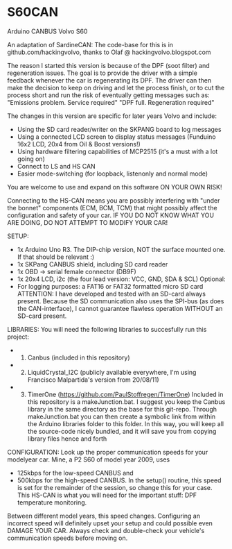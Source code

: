 # S60CAN
Arduino CANBUS Volvo S60

An adaptation of SardineCAN:
The code-base for this is in github.com/hackingvolvo, thanks to Olaf @ hackingvolvo.blogspot.com

The reason I started this version is because of the DPF (soot filter) and regeneration issues. The goal is to provide the driver with a simple feedback whenever the car is regenerating its DPF. The driver can then make the decision to keep on driving and let the process finish, or to cut the process short and run the risk of eventually getting messages such as:
"Emissions problem. Service required"
"DPF full. Regeneration required"

The changes in this version are specific for later years Volvo and include:

* Using the SD card reader/writer on the SKPANG board to log messages
* Using a connected LCD screen to display status messages (Funduino 16x2 LCD, 20x4 from Oil & Boost versions!)
* Using hardware filtering capabilities of MCP2515 (it's a must with a lot going on)
* Connect to LS and HS CAN 
* Easier mode-switching (for loopback, listenonly and normal mode)

You are welcome to use and expand on this software ON YOUR OWN RISK!

Connecting to the HS-CAN means you are possibly interfering with "under the bonnet" components (ECM, BCM, TCM) that might possibly affect the configuration and safety of your car.
IF YOU DO NOT KNOW WHAT YOU ARE DOING, DO NOT ATTEMPT TO MODIFY YOUR CAR!

SETUP:
* 1x Arduino Uno R3. The DIP-chip version, NOT the surface mounted one. If that should be relevant :)
* 1x SKPang CANBUS shield, including SD card reader
* 1x OBD -> serial female connector (DB9F)
* 1x 20x4 LCD, i2c (the four lead version: VCC, GND, SDA & SCL)
Optional:
* For logging purposes: a FAT16 or FAT32 formatted micro SD card
ATTENTION: I have developed and tested with an SD-card always present. Because the SD communication
also uses the SPI-bus (as does the CAN-interface), I cannot guarantee flawless operation WITHOUT an SD-card present.

LIBRARIES:
You will need the following libraries to succesfully run this project:
* 1) Canbus (included in this repository)
* 2) LiquidCrystal_I2C (publicly available everywhere, I'm using Francisco Malpartida's version from 20/08/11)
* 3) TimerOne (https://github.com/PaulStoffregen/TimerOne)
Included in this repository is a makeJunction.bat. I suggest you keep the Canbus library in the same directory as the base for this git-repo. Through makeJunction.bat you can then create a symbolic link from within the Arduino libraries folder to this folder. In this way, you will keep all the source-code nicely bundled, and it will save you from copying library files hence and forth

CONFIGURATION:
Look up the proper communication speeds for your modelyear car. Mine, a P2 S60 of model year 2009, uses
* 125kbps for the low-speed CANBUS and
* 500kbps for the high-speed CANBUS.
In the setup() routine, this speed is set for the remainder of the session, so change this for your case.
This HS-CAN is what you will need for the important stuff: DPF temperature monitoring.

Between different model years, this speed changes. Configuring an incorrect speed will definitely upset your
setup and could possible even DAMAGE YOUR CAR. Always check and double-check your vehicle's communication speeds
before moving on.
